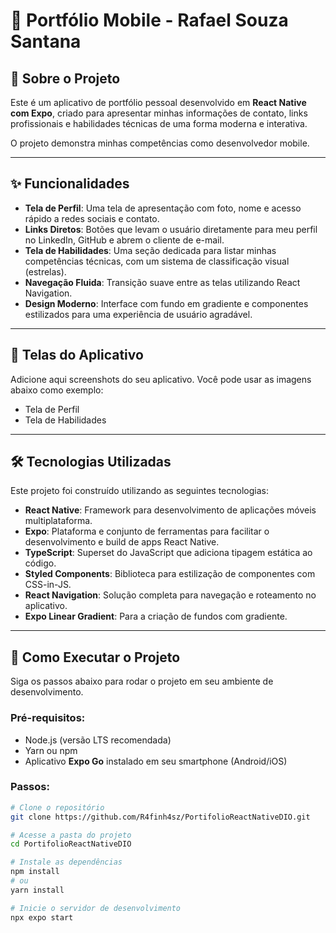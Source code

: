 # 📱 Portfólio Mobile - Rafael Souza Santana

## 📑 Sobre o Projeto
Este é um aplicativo de portfólio pessoal desenvolvido em **React Native com Expo**, criado para apresentar minhas informações de contato, links profissionais e habilidades técnicas de uma forma moderna e interativa.  

O projeto demonstra minhas competências como desenvolvedor mobile.  

---

## ✨ Funcionalidades
- **Tela de Perfil**: Uma tela de apresentação com foto, nome e acesso rápido a redes sociais e contato.  
- **Links Diretos**: Botões que levam o usuário diretamente para meu perfil no LinkedIn, GitHub e abrem o cliente de e-mail.  
- **Tela de Habilidades**: Uma seção dedicada para listar minhas competências técnicas, com um sistema de classificação visual (estrelas).  
- **Navegação Fluida**: Transição suave entre as telas utilizando React Navigation.  
- **Design Moderno**: Interface com fundo em gradiente e componentes estilizados para uma experiência de usuário agradável.  

---

## 📱 Telas do Aplicativo
Adicione aqui screenshots do seu aplicativo. Você pode usar as imagens abaixo como exemplo:

- Tela de Perfil  
- Tela de Habilidades  

---

## 🛠️ Tecnologias Utilizadas
Este projeto foi construído utilizando as seguintes tecnologias:  

- **React Native**: Framework para desenvolvimento de aplicações móveis multiplataforma.  
- **Expo**: Plataforma e conjunto de ferramentas para facilitar o desenvolvimento e build de apps React Native.  
- **TypeScript**: Superset do JavaScript que adiciona tipagem estática ao código.  
- **Styled Components**: Biblioteca para estilização de componentes com CSS-in-JS.  
- **React Navigation**: Solução completa para navegação e roteamento no aplicativo.  
- **Expo Linear Gradient**: Para a criação de fundos com gradiente.  

---

## 🚀 Como Executar o Projeto
Siga os passos abaixo para rodar o projeto em seu ambiente de desenvolvimento.  

### Pré-requisitos:
- Node.js (versão LTS recomendada)  
- Yarn ou npm  
- Aplicativo **Expo Go** instalado em seu smartphone (Android/iOS)  

### Passos:
```bash
# Clone o repositório
git clone https://github.com/R4finh4sz/PortifolioReactNativeDIO.git

# Acesse a pasta do projeto
cd PortifolioReactNativeDIO

# Instale as dependências
npm install
# ou
yarn install

# Inicie o servidor de desenvolvimento
npx expo start
```
